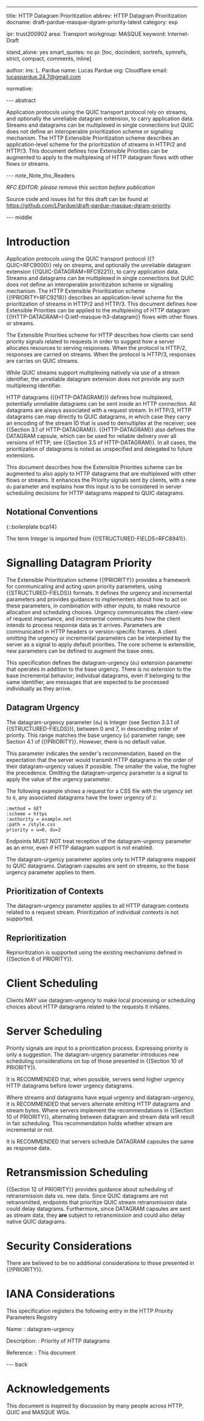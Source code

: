 ---
title: HTTP Datagram Prioritization
abbrev: HTTP Datagram Prioritization
docname: draft-pardue-masque-dgram-priority-latest
category: exp

ipr: trust200902
area: Transport
workgroup: MASQUE
keyword: Internet-Draft

stand_alone: yes
smart_quotes: no
pi: [toc, docindent, sortrefs, symrefs, strict, compact, comments, inline]

author:
    ins: L. Pardue
    name: Lucas Pardue
    org: Cloudflare
    email: lucaspardue.24.7@gmail.com

normative:

--- abstract

Application protocols using the QUIC transport protocol rely on streams, and
optionally the unreliable datagram extension, to carry application data. Streams
and datagrams can be multiplexed in single connections but QUIC does not define
an interoperable prioritization scheme or signaling mechanism. The HTTP
Extensible Prioritization scheme describes an application-level scheme for the
prioritization of streams in HTTP/2 and HTTP/3. This document defines how
Extensible Priorities can be augmented to apply to the multiplexing of HTTP
datagram flows with other flows or streams.

--- note_Note_tho_Readers

*RFC EDITOR: please remove this section before publication*

Source code and issues list for this draft can be found at
<https://github.com/LPardue/draft-pardue-masque-dgram-priority>.

--- middle

# Introduction

Application protocols using the QUIC transport protocol {{?QUIC=RFC9000}} rely
on streams, and optionally the unreliable datagram extension
{{!QUIC-DATAGRAM=RFC9221}}, to carry application data. Streams and datagrams can
be multiplexed in single connections but QUIC does not define an interoperable
prioritization scheme or signaling mechanism. The HTTP Extensible Prioritization
scheme {{!PRIORITY=RFC9218}} describes an application-level scheme for the
prioritization of streams in HTTP/2 and HTTP/3. This document defines how
Extensible Priorities can be applied to the multiplexing of HTTP datagram
{{!HTTP-DATAGRAM=I-D.ietf-masque-h3-datagram}} flows with other flows or
streams.

The Extensible Priorities scheme for HTTP describes how clients can send
priority signals related to requests in order to suggest how a server allocates
resources to serving responses. When the protocol is HTTP/2, responses are
carried on streams. When the protocol is HTTP/3, responses are carries on QUIC
streams.

While QUIC streams support multiplexing natively via use of a stream identifier,
the unreliable datagram extension does not provide any such multiplexing
identifier.

HTTP datagrams ({{HTTP-DATAGRAM}}) defines how multiplexed, potentially
unreliable datagrams can be sent inside an HTTP connection. All datagrams are
always associated with a request stream. In HTTP/3, HTTP datagrams can map
directly to QUIC datagrams, in which case they carry an encoding of the stream
ID that is used to demultiplex at the receiver; see {{Section 3.1 of
HTTP-DATAGRAM}}. {{HTTP-DATAGRAM}} also defines the DATAGRAM capsule, which can
be used for reliable delivery over all versions of HTTP; see
{{Section 3.5 of HTTP-DATAGRAM}}. In all cases, the prioritization of datagrams
is noted as unspecified and delegated to future extensions.

This document describes how the Extensible Priorities scheme can be augmented to
also apply to HTTP datagrams that are multiplexed with other flows or streams.
It enhances the Priority signals sent by clients, with a new `du` parameter and
explains how this input is to be considered in server scheduling decisions
for HTTP datagrams mapped to QUIC datagrams.


## Notational Conventions

{::boilerplate bcp14}

The term Integer is imported from {{!STRUCTURED-FIELDS=RFC8941}}.

# Signalling Datagram Priority

The Extensible Prioritization scheme {{!PRIORITY}} provides a framework for
communicating and acting upon priority parameters, using {{STRUCTURED-FIELDS}}
formats. It defines the urgency and incremental parameters and provides guidance
to implementers about how to act on these parameters, in combination with other
inputs, to make resource allocation and scheduling choices. Urgency communicates
the client-view of request importance, and incremental communicates how the
client intends to process response data as it arrives. Parameters are
communicated in HTTP headers or version-specific frames. A client omitting the
urgency or incremental parameters can be interpreted by the server as a signal
to apply default priorities. The core scheme is extensible, new parameters can
be defined to augment the base ones.

This specification defines the datagram-urgency (`du`) extension parameter that
operates in addition to the base urgency. There is no extension to the base
incremental behavior; individual datagrams, even if belonging to the same
identifier, are messages that are expected to be processed individually as they
arrive.

## Datagram Urgency

The datagram-urgency parameter (`du`) is Integer (see Section 3.3.1 of
{{STRUCTURED-FIELDS}}), between 0 and 7, in descending order of priority. This
range matches the base urgency (`u`) parameter range; see Section 4.1 of
{{!PRIORITY}}. However, there is no default value.

This parameter indicates the sender's recommendation, based on the expectation
that the server would transmit HTTP datagrams in the order of their
datagram-urgency values if possible. The smaller the value, the higher the
precedence. Omitting the datagram-urgency parameter is a signal to apply the
value of the urgency parameter.

The following example shows a request for a CSS file with the urgency set to
`0`, any associated datagrams have the lower urgency of `2`:

~~~ example
:method = GET
:scheme = https
:authority = example.net
:path = /style.css
priority = u=0, du=2
~~~

Endpoints MUST NOT treat reception of the datagram-urgency parameter as an
error, even if HTTP datagram support is not enabled.

The datagram-urgency parameter applies only to HTTP datagrams mapped to QUIC
datagrams. Datagram capsules are sent on streams, so the base urgency parameter
applies to them.

## Prioritization of Contexts

The datagram-urgency parameter applies to all HTTP datagram contexts related to
a request stream. Prioritization of individual contexts is not supported.

## Reprioritization

Reprioritization is supported using the existing mechanisms defined in {{Section
6 of PRIORITY}}.

# Client Scheduling

Clients MAY use datagram-urgency to make local processing or scheduling choices
about HTTP datagrams related to the requests it initiates.

# Server Scheduling

Priority signals are input to a prioritization process. Expressing priority is
only a suggestion. The datagram-urgency parameter introduces new scheduling
considerations on top of those presented in {{Section 10 of
PRIORITY}}.

It is RECOMMENDED that, when possible, servers send higher urgency HTTP
datagrams before lower urgency datagrams.

Where streams and datagrams have equal urgency and datagram-urgency, it is
RECOMMENDED that servers alternate emitting HTTP datagrams and stream bytes.
Where servers implement the recommendations in {{Section 10 of
PRIORITY}}, alternating between datagram and stream data will
result in fair scheduling. This recommendation holds whether stream are
incremental or not.

It is RECOMMENDED that servers schedule DATAGRAM capsules the same as response
data.

# Retransmission Scheduling

{{Section 12 of PRIORITY}} provides guidance about scheduling
of retransmission data vs. new data. Since QUIC datagrams are not retransmitted,
endpoints that prioritize QUIC stream retransmission data could delay datagrams.
Furthermore, since DATAGRAM capsules are sent as stream data, they **are**
subject to retransmission and could also delay native QUIC datagrams.

# Security Considerations

There are believed to be no additional considerations to those presented in
{{!PRIORITY}}.

# IANA Considerations

This specification registers the following entry in the HTTP Priority Parameters
Registry

Name:
: datagram-urgency

Description:
: Priority of HTTP datagrams

Reference:
: This document

--- back

# Acknowledgements

This document is inspired by discussion by many people across HTTP, QUIC and
MASQUE WGs.

